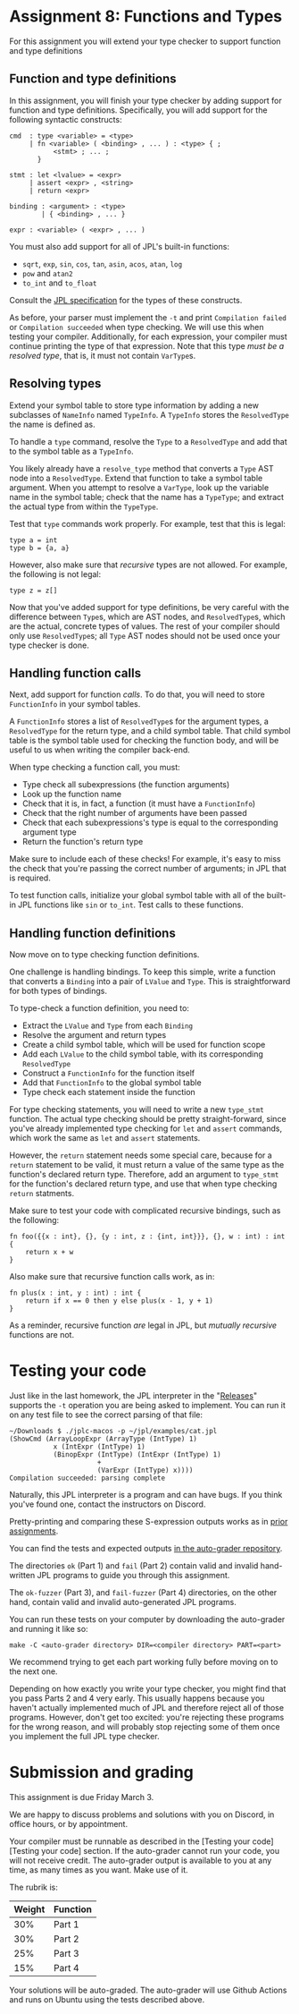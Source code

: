 Assignment 8: Functions and Types
=================================

For this assignment you will extend your type checker to support
function and type definitions
 
## Function and type definitions

In this assignment, you will finish your type checker by adding
support for function and type definitions. Specifically, you will add 
support for the following syntactic constructs:

```
cmd  : type <variable> = <type>
     | fn <variable> ( <binding> , ... ) : <type> { ;
           <stmt> ; ... ;
       }

stmt : let <lvalue> = <expr>
     | assert <expr> , <string>
     | return <expr>

binding : <argument> : <type>
        | { <binding> , ... }

expr : <variable> ( <expr> , ... )
```

You must also add support for all of JPL's built-in functions:

- `sqrt`, `exp`, `sin`, `cos`, `tan`, `asin`, `acos`, `atan`, `log`
- `pow` and `atan2`
- `to_int` and `to_float`

Consult the [JPL specification](../spec.md) for the types of these
constructs.

As before, your parser must implement the `-t` and print `Compilation
failed` or `Compilation succeeded` when type checking. We will use
this when testing your compiler. Additionally, for each expression,
your compiler must continue printing the type of that expression. Note
that this type _must be a resolved type_, that is, it must not contain
`VarType`s.

## Resolving types

Extend your symbol table to store type information by adding a new
subclasses of `NameInfo` named `TypeInfo`. A `TypeInfo` stores the
`ResolvedType` the name is defined as.

To handle a `type` command, resolve the `Type` to a `ResolvedType` and
add that to the symbol table as a `TypeInfo`.

You likely already have a `resolve_type` method that converts a `Type`
AST node into a `ResolvedType`. Extend that function to take a symbol
table argument. When you attempt to resolve a `VarType`, look up the
variable name in the symbol table; check that the name has a
`TypeType`; and extract the actual type from within the `TypeType`.

Test that `type` commands work properly. For example, test that this
is legal:

```
type a = int
type b = {a, a}
```

However, also make sure that _recursive_ types are not allowed. For
example, the following is not legal:

```
type z = z[]
```

Now that you've added support for type definitions, be very careful
with the difference between `Type`s, which are AST nodes, and
`ResolvedType`s, which are the actual, concrete types of values. The
rest of your compiler should only use `ResolvedType`s; all `Type` AST
nodes should not be used once your type checker is done.

## Handling function calls

Next, add support for function _calls_. To do that, you will need to
store `FunctionInfo` in your symbol tables.

A `FunctionInfo` stores a list of `ResolvedType`s for the argument
types, a `ResolvedType` for the return type, and a child symbol table.
That child symbol table is the symbol table used for checking the
function body, and will be useful to us when writing the compiler
back-end.

When type checking a function call, you must:

- Type check all subexpressions (the function arguments)
- Look up the function name
- Check that it is, in fact, a function (it must have a `FunctionInfo`)
- Check that the right number of arguments have been passed
- Check that each subexpressions's type is equal to the corresponding
  argument type
- Return the function's return type

Make sure to include each of these checks! For example, it's easy to
miss the check that you're passing the correct number of arguments; in
JPL that is required.

To test function calls, initialize your global symbol table with all
of the built-in JPL functions like `sin` or `to_int`. Test calls to
these functions.

## Handling function definitions

Now move on to type checking function definitions.

One challenge is handling bindings. To keep this simple, write a
function that converts a `Binding` into a pair of `LValue` and `Type`.
This is straightforward for both types of bindings.

To type-check a function definition, you need to:

- Extract the `LValue` and `Type` from each `Binding`
- Resolve the argument and return types
- Create a child symbol table, which will be used for function scope
- Add each `LValue` to the child symbol table, with its corresponding `ResolvedType`
- Construct a `FunctionInfo` for the function itself
- Add that `FunctionInfo` to the global symbol table
- Type check each statement inside the function

For type checking statements, you will need to write a new `type_stmt`
function. The actual type checking should be pretty straight-forward,
since you've already implemented type checking for `let` and `assert`
commands, which work the same as `let` and `assert` statements.

However, the `return` statement needs some special care, because for a
`return` statement to be valid, it must return a value of the same
type as the function's declared return type. Therefore, add an
argument to `type_stmt` for the function's declared return type,
and use that when type checking `return` statments.

Make sure to test your code with complicated recursive bindings, such
as the following:

```
fn foo({{x : int}, {}, {y : int, z : {int, int}}}, {}, w : int) : int {
    return x + w
}
```

Also make sure that recursive function calls work, as in:

```
fn plus(x : int, y : int) : int {
    return if x == 0 then y else plus(x - 1, y + 1)
}
```

As a reminder, recursive function _are_ legal in JPL, but _mutually
recursive_ functions are not.

# Testing your code

Just like in the last homework, the JPL interpreter in the
"[Releases][releases]" supports the `-t` operation you are being asked
to implement. You can run it on any test file to see the correct
parsing of that file:

    ~/Downloads $ ./jplc-macos -p ~/jpl/examples/cat.jpl
    (ShowCmd (ArrayLoopExpr (ArrayType (IntType) 1)
               x (IntExpr (IntType) 1)
               (BinopExpr (IntType) (IntExpr (IntType) 1)
                          +
                          (VarExpr (IntType) x))))
    Compilation succeeded: parsing complete

Naturally, this JPL interpreter is a program and can have bugs. If you
think you've found one, contact the instructors on Discord.

[releases]: https://github.com/utah-cs4470-sp23/class/releases

Pretty-printing and comparing these S-expression outputs works as in
[prior assignments](../hw5/README.md).

You can find the tests and expected outputs [in the auto-grader
repository](https://github.com/utah-cs4470-sp23/grader/tree/main/hw6).

The directories `ok` (Part 1) and `fail` (Part 2) contain valid and
invalid hand-written JPL programs to guide you through this
assignment.

The `ok-fuzzer` (Part 3), and `fail-fuzzer` (Part 4) directories, on
the other hand, contain valid and invalid auto-generated JPL programs.

You can run these tests on your computer by downloading the
auto-grader and running it like so:

    make -C <auto-grader directory> DIR=<compiler directory> PART=<part>

We recommend trying to get each part working fully before moving on to
the next one.

Depending on how exactly you write your type checker, you might find
that you pass Parts 2 and 4 very early. This usually happens because
you haven't actually implemented much of JPL and therefore reject all
of those programs. However, don't get too excited: you're rejecting
these programs for the wrong reason, and will probably stop rejecting
some of them once you implement the full JPL type checker.

# Submission and grading

This assignment is due Friday March 3.

We are happy to discuss problems and solutions with you on Discord, in
office hours, or by appointment.

Your compiler must be runnable as described in the [Testing your
code][Testing your code] section. If the auto-grader cannot run your
code, you will not receive credit. The auto-grader output is available
to you at any time, as many times as you want. Make use of it.

The rubrik is:

| Weight | Function |
|--------|----------|
| 30%    | Part 1   |
| 30%    | Part 2   |
| 25%    | Part 3   |
| 15%    | Part 4   |

Your solutions will be auto-graded. The auto-grader will use Github
Actions and runs on Ubuntu using the tests described above.
